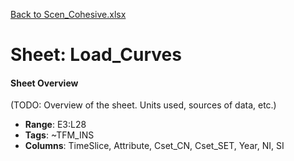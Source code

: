 [Back to Scen_Cohesive.xlsx](README.md)

# Sheet: Load_Curves

#### Sheet Overview

(TODO: Overview of the sheet. Units used, sources of data, etc.)

- **Range**: E3:L28
- **Tags**: ~TFM_INS
- **Columns**: TimeSlice, Attribute, Cset_CN, Cset_SET, Year, NI, SI

